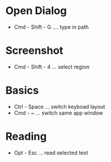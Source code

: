 # Open Dialog

 * Cmd - Shift - G .... type in path

# Screenshot

 * Cmd - Shift - 4 ... select region

# Basics

 * Ctrl - Space ... switch keyboad layout
 * Cmd - ~ ... switch same app window

# Reading

 * Opt - Esc ... read selected text
